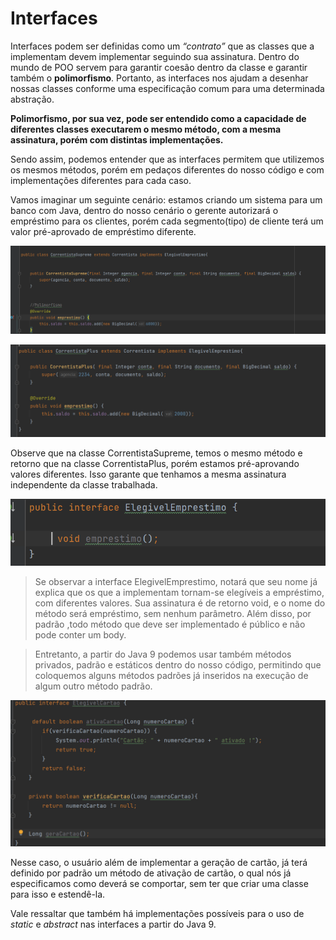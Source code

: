 <h1>Interfaces</h1>

Interfaces podem ser definidas como um _“contrato”_ que as classes que a implementam devem implementar seguindo sua assinatura. Dentro do mundo de POO servem para garantir coesão dentro da classe e garantir também o **polimorfismo**. Portanto, as interfaces nos ajudam a desenhar nossas classes conforme uma especificação comum para uma determinada abstração.

**Polimorfismo, por sua vez, pode ser entendido como a capacidade de diferentes classes executarem o mesmo método, com a mesma assinatura, porém com distintas implementações.**

Sendo assim, podemos entender que as interfaces permitem que utilizemos os mesmos métodos, porém em pedaços diferentes do nosso código e com implementações diferentes para cada caso.

Vamos imaginar um seguinte cenário: estamos criando um sistema para um banco com Java, dentro do nosso cenário o gerente autorizará o empréstimo para os clientes, porém cada segmento(tipo) de cliente terá um valor pré-aprovado de empréstimo diferente.

![CorrentistaSupreme](../img/interfaces-explo1.png)

![CorrentistaPlus](../img/interfaces-explo2.png)


Observe que na classe CorrentistaSupreme, temos o mesmo método e retorno que na classe CorrentistaPlus, porém estamos pré-aprovando valores diferentes. Isso garante que tenhamos a mesma assinatura independente da classe trabalhada.

![ElegivelEmprestimo](../img/interfaces-explo3.png)

> Se observar a interface ElegivelEmprestimo, notará que seu nome já explica que os que a implementam tornam-se elegíveis a empréstimo, com diferentes valores. Sua assinatura é de retorno void, e o nome do método será empréstimo, sem nenhum parâmetro. Além disso, por padrão ,todo método que deve ser implementado é público e não pode conter um body. 

> Entretanto, a partir do Java 9 podemos usar também métodos privados, padrão e estáticos dentro do nosso código, permitindo que coloquemos alguns métodos padrões já inseridos na execução de algum outro método padrão.

![InterfaceComMetodosPrivados](../img/interfaces-explo4.png)

Nesse caso, o usuário além de implementar a geração de cartão, já terá definido por padrão um método de ativação de cartão, o qual nós já especificamos como deverá se comportar, sem ter que criar uma classe para isso e estendê-la.

Vale ressaltar que também há implementações possíveis para o uso de _static_ e _abstract_ nas interfaces a partir do Java 9.
